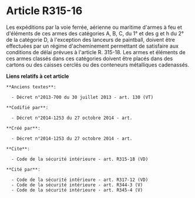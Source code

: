 # Article R315-16

Les expéditions par la voie ferrée, aérienne ou maritime d'armes à feu et d'éléments de ces armes des catégories A, B, C, du
1° et des g et h du 2° de la catégorie D, à l'exception des lanceurs de paintball, doivent être effectuées par un régime
d'acheminement permettant de satisfaire aux conditions de délai prévues à l'article R. 315-18. Les armes et éléments de ces
armes classés dans ces catégories doivent être placés dans des cartons ou des caisses cerclés ou des conteneurs métalliques
cadenassés.

**Liens relatifs à cet article**

	**Anciens textes**:

	  - Décret n°2013-700 du 30 juillet 2013 - art. 130 (VT)

	**Codifié par**:

	  - Décret n°2014-1253 du 27 octobre 2014 - art.

	**Créé par**:

	  - Décret n°2014-1253 du 27 octobre 2014 - art.

	**Cite**:

	  - Code de la sécurité intérieure - art. R315-18 (VD)

	**Cité par**:

	  - Code de la sécurité intérieure - art. R317-12 (VD)
	  - Code de la sécurité intérieure - art. R344-3 (V)
	  - Code de la sécurité intérieure - art. R345-4 (V)
